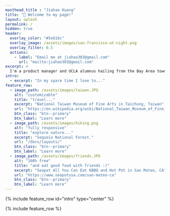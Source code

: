 ```yaml
---
masthead_title : "Jiahao Huang"
title: "👋 Welcome to my page!"
layout: splash
permalink: /
hidden: true
header:
  overlay_color: "#5e616c"
  overlay_image: /assets/images/san-francisco-at-night.png
  overlay_filter: 0.5
  actions:
    - label: "Email me at jiahao303@gmail.com"
      url: "mailto:jiahao303@gmail.com"
excerpt: >
  I'm a product manager and UCLA alumnus hailing from the Bay Area town of Alameda, CA. Feel free to check out my personal projects, work experience, or learn more about me!
intro: 
  - excerpt: "In my spare time I love to..."
feature_row:
  - image_path: /assets/images/taiwan.JPG
    alt: "customizable"
    title: "travel..."
    excerpt: "National Taiwan Museum of Fine Arts in Taichung, Taiwan"
    url: "https://en.wikipedia.org/wiki/National_Taiwan_Museum_of_Fine_Arts"
    btn_class: "btn--primary"
    btn_label: "Learn more"
  - image_path: /assets/images/hiking.png
    alt: "fully responsive"
    title: "explore nature..."
    excerpt: "Sequoia National Forest."
    url: "/docs/layouts/"
    btn_class: "btn--primary"
    btn_label: "Learn more"
  - image_path: /assets/images/friends.JPG
    alt: "100% free"
    title: "and eat good food with friends :)"
    excerpt: "Seapot All You Can Eat KBBQ and Hot Pot in San Mateo, CA"
    url: "https://www.seapotusa.com/san-mateo-ca"
    btn_class: "btn--primary"
    btn_label: "Learn more"      
---
```


{% include feature_row id="intro" type="center" %}

{% include feature_row %}